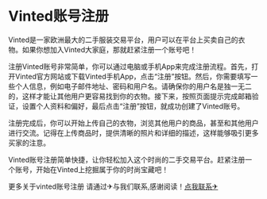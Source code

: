 # Vinted账号注册

Vinted是一家欧洲最大的二手服装交易平台，用户可以在平台上买卖自己的衣物。如果你想加入Vinted大家庭，那就赶紧注册一个账号吧！

注册Vinted账号非常简单，你可以通过电脑或手机App来完成注册流程。首先，打开Vinted官方网站或下载Vinted手机App，点击“注册”按钮。然后，你需要填写一些个人信息，例如电子邮件地址、密码和用户名。请确保你的用户名是独一无二的，这样才能让其他用户更容易找到你的衣物。接下来，按照页面提示完成邮箱验证，设置个人资料和偏好，最后点击“注册”按钮，就成功创建了Vinted账号。

注册完成后，你可以开始上传自己的衣物，浏览其他用户的商品，甚至和其他用户进行交流。记得在上传商品时，提供清晰的照片和详细的描述，这样能够吸引更多买家的注意。

Vinted账号注册简单快捷，让你轻松加入这个时尚的二手交易平台。赶紧注册一个账号，开始在Vinted上挖掘属于你的时尚宝藏吧！

更多关于vinted账号注册 请通过✈与我们联系,感谢阅读！[点我联系✈](https://hk.G208.com)
